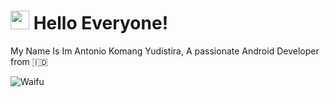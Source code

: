 <h1><img src="https://emojis.slackmojis.com/emojis/images/1531849430/4246/blob-sunglasses.gif?1531849430" width="30"/> Hello Everyone!</h1>

My Name Is Im Antonio Komang Yudistira, A passionate Android Developer from :indonesia:

<!--START_SECTION:waka-->
<!--END_SECTION:waka-->

![Waifu](https://media.tenor.com/images/65c7440150143f89acf1c29bd31d26c1/tenor.gif)
